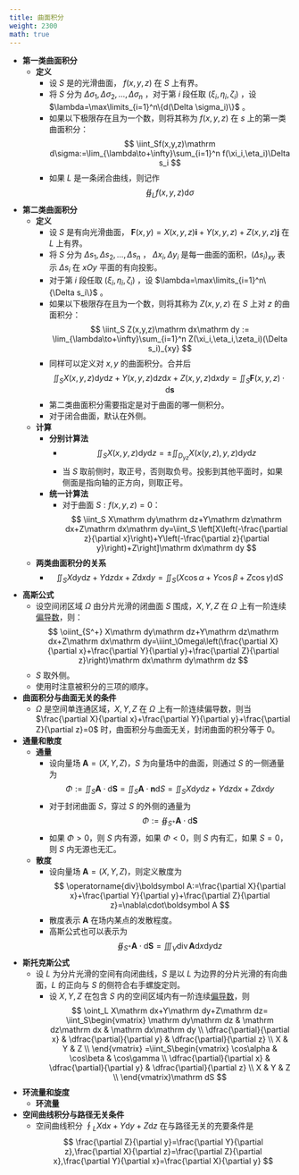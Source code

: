 ```yaml
---
title: 曲面积分
weight: 2300
math: true
---
```


- **第一类曲面积分**
    - **定义**
        - 设 $S$ 是的光滑曲面， $f(x,y,z)$ 在 $S$ 上有界。
        - 将 $S$ 分为 $\Delta \sigma_1,\Delta \sigma_2,\dots,\Delta \sigma_n$ ，对于第 $i$ 段任取 $(\xi_i,\eta_i,\zeta_i)$ ，设 $\lambda=\max\limits_{i=1}^n\{d(\Delta \sigma_i)\}$ 。
        - 如果以下极限存在且为一个数，则将其称为 $f(x,y,z)$ 在 $s$ 上的第一类曲面积分：
          $$
          \iint_Sf(x,y,z)\mathrm d\sigma:=\lim_{\lambda\to+\infty}\sum_{i=1}^n f(\xi_i,\eta_i)\Delta s_i
          $$
        - 如果 $L$ 是一条闭合曲线，则记作
          $$
          \oiint_L f(x,y,z)\mathrm d\sigma
          $$
- **第二类曲面积分**
    - **定义**
        - 设 $S$ 是有向光滑曲面， $\boldsymbol F(x,y)=X(x,y,z)\boldsymbol i+Y(x,y,z)+Z(x,y,z)\boldsymbol j$ 在 $L$ 上有界。
        - 将 $S$ 分为 $\Delta s_1,\Delta s_2,\dots,\Delta s_n$ ， $\Delta x_i,\Delta y_i$ 是每一曲面的面积，$(\Delta s_i)_{xy}$ 表示 $\Delta s_i$ 在 $xOy$ 平面的有向投影。
        - 对于第 $i$ 段任取 $(\xi_i,\eta_i,\zeta_i)$ ，设 $\lambda=\max\limits_{i=1}^n\{\Delta s_i\}$ 。
        - 如果以下极限存在且为一个数，则将其称为 $Z(x,y,z)$ 在 $S$ 上对 $z$ 的曲面积分：
          $$
          \iint_S Z(x,y,z)\mathrm dx\mathrm dy := \lim_{\lambda\to+\infty}\sum_{i=1}^n Z(\xi_i,\eta_i,\zeta_i)(\Delta s_i)_{xy}
          $$
        - 同样可以定义对 $x,y$ 的曲面积分。合并后
          $$
          \iint_S X(x,y,z)\mathrm dy\mathrm dz+Y(x,y,z)\mathrm dz\mathrm dx+Z(x,y,z)\mathrm dx\mathrm dy=\iint_S \boldsymbol F(x,y,z)\cdot \mathrm d\boldsymbol s
          $$
        - 第二类曲面积分需要指定是对于曲面的哪一侧积分。
        - 对于闭合曲面，默认在外侧。
    - **计算**
        - **分别计算法**
            - $$
              \iint_S X(x,y,z)\mathrm dy\mathrm dz=\pm\iint_{D_{yz}} X(x(y,z),y,z)\mathrm dy\mathrm dz 
              $$
            - 当 $S$ 取前侧时，取正号，否则取负号。投影到其他平面时，如果侧面是指向轴的正方向，则取正号。
        - **统一计算法**
            - 对于曲面 $S:f(x,y,z)=0$：
              $$
              \iint_S X\mathrm dy\mathrm dz+Y\mathrm dz\mathrm dx+Z\mathrm dx\mathrm dy=\iint_S \left[X\left(-\frac{\partial z}{\partial x}\right)+Y\left(-\frac{\partial z}{\partial y}\right)+Z\right]\mathrm dx\mathrm dy
              $$
    - **两类曲面积分的关系**
        - $$
          \iint_S X\mathrm dy\mathrm dz+Y\mathrm dz\mathrm dx+Z\mathrm dx\mathrm dy=\iint_S (X\cos\alpha+Y\cos\beta+Z\cos\gamma)\mathrm dS
          $$
- **高斯公式**
    - 设空间闭区域 $\Omega$ 由分片光滑的闭曲面 $S$ 围成，$X,Y,Z$ 在 $\Omega$ 上有一阶连续[偏导数](/docs/mathematics/calculus/partial-derivative)，则：
      $$
      \oiint_{S^+} X\mathrm dy\mathrm dz+Y\mathrm dz\mathrm dx+Z\mathrm dx\mathrm dy=\iiint_\Omega\left(\frac{\partial X}{\partial x}+\frac{\partial Y}{\partial y}+\frac{\partial Z}{\partial z}\right)\mathrm dx\mathrm dy\mathrm dz
      $$
    - $S$ 取外侧。
    - 使用时注意被积分的三项的顺序。
- **曲面积分与曲面无关的条件**
    - $\Omega$ 是空间单连通区域，$X,Y,Z$ 在 $\Omega$ 上有一阶连续偏导数，则当 $\frac{\partial X}{\partial x}+\frac{\partial Y}{\partial y}+\frac{\partial Z}{\partial z}=0$ 时，曲面积分与曲面无关，封闭曲面的积分等于 $0$。
- **通量和散度**
    - **通量**
        - 设向量场 $\boldsymbol A=(X,Y,Z)$，$S$ 为向量场中的曲面，则通过 $S$ 的一侧通量为
          $$
          \Phi:=\iint_S \boldsymbol A\cdot\mathrm d\boldsymbol S=\iint_S \boldsymbol A\cdot\boldsymbol n\mathrm dS=\iint_S X\mathrm dy\mathrm dz+Y\mathrm dz\mathrm dx+Z\mathrm dx\mathrm dy
          $$
        - 对于封闭曲面 $S$，穿过 $S$ 的外侧的通量为
          $$
          \Phi:=\oiint_{S^+} \boldsymbol A\cdot\mathrm d\boldsymbol S
          $$
        - 如果 $\Phi>0$，则 $S$ 内有源，如果 $\Phi<0$，则 $S$ 内有汇，如果 $S=0$，则 $S$ 内无源也无汇。
    - **散度**
        - 设向量场 $\boldsymbol A=(X,Y,Z)$，则定义散度为
          $$
          \operatorname{div}\boldsymbol A:=\frac{\partial X}{\partial x}+\frac{\partial Y}{\partial y}+\frac{\partial Z}{\partial z}=\nabla\cdot\boldsymbol A
          $$
        - 散度表示 $\boldsymbol A$ 在场内某点的发散程度。
        - 高斯公式也可以表示为
          $$
          \oiint_{S^+}\boldsymbol A\cdot\mathrm d\boldsymbol S=\iiint_V\operatorname{div}\boldsymbol A\mathrm dx\mathrm dy\mathrm dz
          $$
- **斯托克斯公式**
    - 设 $L$ 为分片光滑的空间有向闭曲线，$S$ 是以 $L$ 为边界的分片光滑的有向曲面，$L$ 的正向与 $S$ 的侧符合右手螺旋定则。
        - 设 $X,Y,Z$ 在包含 $S$ 内的空间区域内有一阶连续[偏导数](/docs/mathematics/calculus/partial-derivative)，则
          $$
          \oint_L X\mathrm dx+Y\mathrm dy+Z\mathrm dz=
          \iint_S\begin{vmatrix}
          \mathrm dy\mathrm dz & \mathrm dz\mathrm dx & \mathrm dx\mathrm dy \\
          \dfrac{\partial}{\partial x} & \dfrac{\partial}{\partial y} & \dfrac{\partial}{\partial z} \\
          X & Y & Z \\
          \end{vmatrix}
          =\iint_S\begin{vmatrix}
          \cos\alpha & \cos\beta & \cos\gamma \\
          \dfrac{\partial}{\partial x} & \dfrac{\partial}{\partial y} & \dfrac{\partial}{\partial z} \\
          X & Y & Z \\
          \end{vmatrix}\mathrm dS
          $$
- **环流量和旋度**
    - **环流量**
- **空间曲线积分与路径无关条件**
    - 空间曲线积分 $\oint_L X\mathrm dx+Y\mathrm dy+Z\mathrm dz$ 在与路径无关的充要条件是
      $$
      \frac{\partial Z}{\partial y}=\frac{\partial Y}{\partial z},\frac{\partial X}{\partial z}=\frac{\partial Z}{\partial x},\frac{\partial Y}{\partial x}=\frac{\partial X}{\partial y}
      $$
